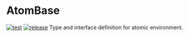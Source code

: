 # AtomBase

[![test](https://github.com/yaozhenghangma/AtomBase.jl/actions/workflows/CI.yml/badge.svg)](https://github.com/yaozhenghangma/AtomBase.jl)
[![release](https://img.shields.io/github/release/yaozhenghangma/AtomBase.jl)](https://github.com/yaozhenghangma/AtomBase.jl/releases)
Type and interface definition for atomic environment.
